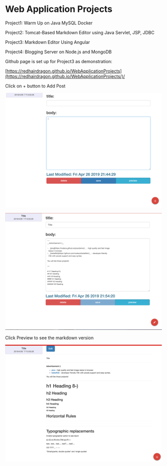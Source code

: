 # Web Application Projects

Project1: Warm Up on Java MySQL Docker

Project2: Tomcat-Based Markdown Editor using Java Servlet, JSP, JDBC 

Project3: Markdown Editor Using Angular

Project4: Blogging Server on Node.js and MongoDB 



Github page is set up for Project3 as demonstration:

 [https://redhairdragon.github.io/WebApplicationProjects](https://redhairdragon.github.io/WebApplicationProjects/)/

Click on + button to Add Post

![image-20190426214529645](./image-20190426214529645.png)

![image-20190426215438457](./image-20190426215438457.png)

Click Preview to see the markdown version

![image-20190426215512422](./image-20190426215512422.png)

